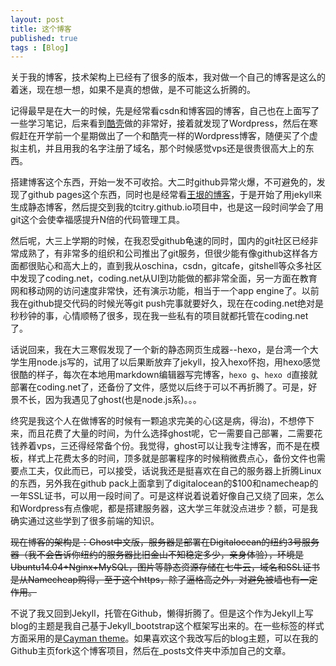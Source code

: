 ```yaml
---
layout: post
title: 这个博客
published: true
tags : [Blog]
---
```


关于我的博客，技术架构上已经有了很多的版本，我对做一个自己的博客是这么的着迷，现在想一想，如果不是真的想做，是不可能这么折腾的。

记得最早是在大一的时候，先是经常看csdn和博客园的博客，自己也在上面写了一些学习笔记，后来看到[酷壳](http://coolshell.cn)做的非常好，接着就发现了Wordpress，然后在寒假赶在开学前一个星期做出了一个和酷壳一样的Wordpress博客，随便买了个虚拟主机，并且用我的名字注册了域名，那个时候感觉vps还是很贵很高大上的东西。

<!--break-->

搭建博客这个东西，开始一发不可收拾。大二时github异常火爆，不可避免的，发现了github pages这个东西，同时也是经常看[王垠的博客](http://yinwang.org)，于是开始了用jekyll来生成静态博客，然后提交到我的tcitry.github.io项目中，也是这一段时间学会了用git这个会使幸福感提升N倍的代码管理工具。

然后呢，大三上学期的时候，在我忍受github龟速的同时，国内的git社区已经非常成熟了，有非常多的组织和公司推出了git服务，但很少能有像github这样各方面都很贴心和高大上的，直到我从oschina，csdn，gitcafe，gitshell等众多社区中发现了coding.net，coding.net从UI到功能做的都非常全面，另一方面在教育网和移动网的访问速度非常快，还有演示功能，相当于一个app engine了。以前我在github提交代码的时候光等git push完事就要好久，现在在coding.net绝对是秒秒钟的事，心情顺畅了很多，现在我一些私有的项目就都托管在coding.net了。

话说回来，我在大三寒假发现了一个新的静态网页生成器--hexo，是台湾一个大学生用node.js写的，试用了以后果断放弃了jekyll，投入hexo怀抱，用hexo感觉很酷的样子，每次在本地用markdown编辑器写完博客，`hexo g`、`hexo d`直接就部署在coding.net了，还备份了文件，感觉以后终于可以不再折腾了。可是，好景不长，因为我遇见了ghost(也是node.js系)。。。

终究是我这个人在做博客的时候有一颗追求完美的心(这是病，得治)，不想停下来，而且花费了大量的时间，为什么选择ghost呢，它一需要自己部署，二需要花钱养着vps，三还得经常备个份。我觉得，ghost可以让我专注博客，而不是在模板，样式上花费太多的时间，顶多就是部署程序的时候稍微费点心，备份文件也需要点工夫，仅此而已，可以接受，话说我还是挺喜欢在自己的服务器上折腾Linux的东西，另外我在github pack上面拿到了digitalocean的$100和namecheap的一年SSL证书，可以用一段时间了。可是这样说着说着好像自己又绕了回来，怎么和Wordpress有点像呢，都是搭建服务器，这大学三年就没点进步？额，可是我确实通过这些学到了很多前端的知识。

~~现在博客的架构是：Ghost中文版，服务器是部署在Digitalocean的纽约3号服务器（我不会告诉你纽约的服务器比旧金山不知稳定多少，亲身体验），环境是Ubuntu14.04+Nginx+MySQL，图片等静态资源存储在七牛云，域名和SSL证书是从Namecheap购得，至于这个https，除了逼格高之外，对避免被墙也有一定作用。~~

不说了我又回到Jekyll，托管在Github，懒得折腾了。但是这个作为Jekyll上写blog的主题是我自己基于Jekyll_bootstrap这个框架写出来的。在一些标签的样式方面采用的是[Cayman theme](https://github.com/jasonlong/cayman-theme)。如果喜欢这个我改写后的blog主题，可以在我的Github主页fork这个博客项目，然后在\_posts文件夹中添加自己的文章。

